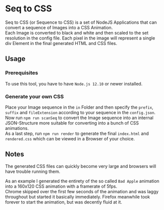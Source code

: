 # Seq to CSS
Seq to CSS (or Sequence to CSS) is a set of NodeJS Applications that can convert a sequence of Images into a CSS Animation.  
Each Image is converted to black and white and then scaled to the set resolution in the config file. Each pixel in the image will represent a single div Element in the final generated HTML and CSS files.

## Usage
### Prerequisites
To use this tool, you have to have `Node.js 12.10` or newer installed.

### Generate your own CSS
Place your Image sequence in the `in` Folder and then specify the `prefix`, `suffix` and `fileExtension` according to your sequence in the `config.json`.  
Now run `npm run scanSeq` to convert the Image sequence into an internal JSON-Structure more suitable for converting into a bunch of CSS animations.  
As a last step, run `npm run render` to generate the final `index.html` and `rendered.css` which can be viewed in a Browser of your choice.

## Notes
The generated CSS files can quickly become very large and browsers will have trouble running them.

As an example I generated the entirety of the so called `Bad Apple` animation into a 160x120 CSS animation with a framerate of 5fps.  
Chrome skipped over the first few seconds of the animation and was laggy throughout but started it basically immediately. Firefox meanwhile took forever to start the animation, but was decently fluid at it. 
